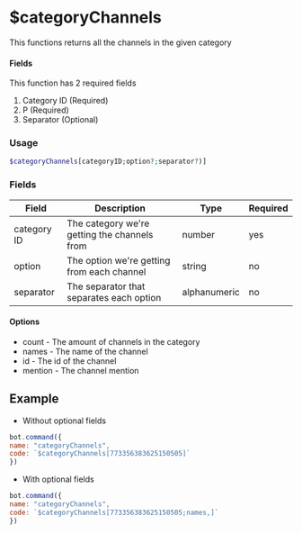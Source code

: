 # $categoryChannels

This functions returns all the channels in the given category

#### Fields

This function has 2 required fields

1. Category ID (Required)
2. P (Required)
3. Separator (Optional)

### Usage

```php
$categoryChannels[categoryID;option?;separator?)]
```

### Fields

| Field       | Description                                  | Type         | Required |
| ----------- | -------------------------------------------- | ------------ | -------- |
| category ID | The category we're getting the channels from | number       | yes      |
| option      | The option we're getting from each channel   | string       | no       |
| separator   | The separator that separates each option     | alphanumeric | no       |

#### Options

* count - The amount of channels in the category
* names - The name of the channel
* id - The id of the channel
* mention - The channel mention

## Example

* Without optional fields

```javascript
bot.command({
name: "categoryChannels",
code: `$categoryChannels[773356383625150505]`
})
```

* With optional fields

```javascript
bot.command({
name: "categoryChannels",
code: `$categoryChannels[773356383625150505;names,]`
})
```

